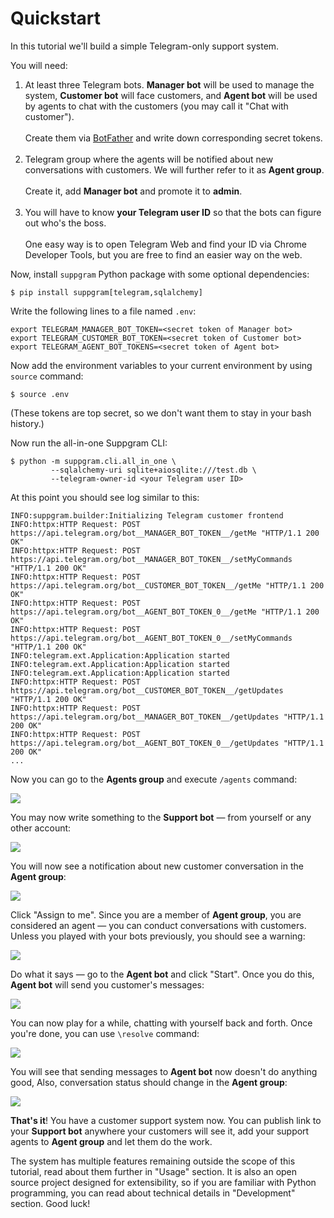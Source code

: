 # Quickstart

In this tutorial we'll build a simple Telegram-only support system.

You will need:

1. At least three Telegram bots. **Manager bot** will be used to manage the system, **Customer bot** will
   face customers, and **Agent bot** will be used by agents to chat 
   with the customers (you may call it "Chat with customer").
   <br/><br/>Create them via [BotFather](https://t.me/BotFather) and write down corresponding secret tokens.<br/> 
2. Telegram group where the agents will be notified about new conversations with customers. We will further refer
   to it as **Agent group**.
   <br/><br/>Create it, add **Manager bot** and promote it to **admin**.<br/> 
3. You will have to know **your Telegram user ID** so that the bots can figure out who's the boss.
   <br/><br/>One easy way is to open Telegram Web and find your ID via Chrome Developer Tools, but you are free to 
   find an easier way on the web.

Now, install `suppgram` Python package with some optional dependencies:
```shell
$ pip install suppgram[telegram,sqlalchemy]
```
Write the following lines to a file named `.env`:
```shell
export TELEGRAM_MANAGER_BOT_TOKEN=<secret token of Manager bot>
export TELEGRAM_CUSTOMER_BOT_TOKEN=<secret token of Customer bot>
export TELEGRAM_AGENT_BOT_TOKENS=<secret token of Agent bot>
```
Now add the environment variables to your current environment by using `source` command:
```shell
$ source .env
```
(These tokens are top secret, so we don't want them to stay in your bash history.) 

Now run the all-in-one Suppgram CLI:
```shell
$ python -m suppgram.cli.all_in_one \
         --sqlalchemy-uri sqlite+aiosqlite:///test.db \
         --telegram-owner-id <your Telegram user ID>
```

At this point you should see log similar to this:
```plain
INFO:suppgram.builder:Initializing Telegram customer frontend
INFO:httpx:HTTP Request: POST https://api.telegram.org/bot__MANAGER_BOT_TOKEN__/getMe "HTTP/1.1 200 OK"
INFO:httpx:HTTP Request: POST https://api.telegram.org/bot__MANAGER_BOT_TOKEN__/setMyCommands "HTTP/1.1 200 OK"
INFO:httpx:HTTP Request: POST https://api.telegram.org/bot__CUSTOMER_BOT_TOKEN__/getMe "HTTP/1.1 200 OK"
INFO:httpx:HTTP Request: POST https://api.telegram.org/bot__AGENT_BOT_TOKEN_0__/getMe "HTTP/1.1 200 OK"
INFO:httpx:HTTP Request: POST https://api.telegram.org/bot__AGENT_BOT_TOKEN_0__/setMyCommands "HTTP/1.1 200 OK"
INFO:telegram.ext.Application:Application started
INFO:telegram.ext.Application:Application started
INFO:telegram.ext.Application:Application started
INFO:httpx:HTTP Request: POST https://api.telegram.org/bot__CUSTOMER_BOT_TOKEN__/getUpdates "HTTP/1.1 200 OK"
INFO:httpx:HTTP Request: POST https://api.telegram.org/bot__MANAGER_BOT_TOKEN__/getUpdates "HTTP/1.1 200 OK"
INFO:httpx:HTTP Request: POST https://api.telegram.org/bot__AGENT_BOT_TOKEN_0__/getUpdates "HTTP/1.1 200 OK"
...
```

Now you can go to the **Agents group** and execute `/agents` command:

![](../images/after_agents_command.png)

You may now write something to the **Support bot** — from yourself or any other account:

![](../images/after_message_to_support_bot.png)

You will now see a notification about new customer conversation in the **Agent group**:

![](../images/new_conversation_notification.png)

Click "Assign to me". Since you are a member of **Agent group**, you are considered an agent —
you can conduct conversations with customers. Unless you played with your bots previously,
you should see a warning:

![](../images/after_assign_to_me.png)

Do what it says — go to the **Agent bot** and click "Start". Once you do this, **Agent bot** will
send you customer's messages:

![](../images/conversation.png)

You can now play for a while, chatting with yourself back and forth. Once you're done, you can 
use `\resolve` command:

![](../images/after_resolve.png)

You will see that sending messages to **Agent bot** now doesn't do anything good, Also,
conversation status should change in the **Agent group**: 

![](../images/resolved_conversation_notification.png)

**That's it**! You have a customer support system now. You can publish link to your **Support bot** anywhere
your customers will see it, add your support agents to **Agent group** and let them do the work.

The system has multiple features remaining outside the scope of this tutorial, read about them further in "Usage" 
section. It is also an open source project designed for extensibility, so if you are familiar with Python programming,
you can read about technical details in "Development" section. Good luck!
